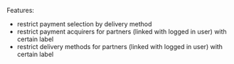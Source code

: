 Features:  
- restrict payment selection by delivery method
- restrict payment acquirers for partners (linked with logged in user)
  with certain label
- restrict delivery methods for partners (linked with logged in user)
  with certain label
